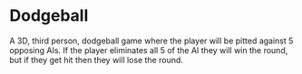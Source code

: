 # Dodgeball
 A 3D, third person, dodgeball game where the player will be pitted against 5 opposing AIs. If the player eliminates all 5 of the AI they will win the round, but if they get hit then they will lose the round.
